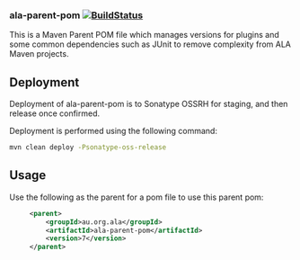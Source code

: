 ### ala-parent-pom [![BuildStatus](https://travis-ci.org/AtlasOfLivingAustralia/ala-parent-pom.svg?branch=master)](https://travis-ci.org/AtlasOfLivingAustralia/ala-parent-pom)

This is a Maven Parent POM file which manages versions for plugins and some common dependencies such as JUnit to remove complexity from ALA Maven projects.

## Deployment

Deployment of ala-parent-pom is to Sonatype OSSRH for staging, and then release once confirmed.

Deployment is performed using the following command:

```bash
mvn clean deploy -Psonatype-oss-release
```

## Usage

Use the following as the parent for a pom file to use this parent pom:

```xml
     <parent>
         <groupId>au.org.ala</groupId>
         <artifactId>ala-parent-pom</artifactId>
         <version>7</version>
     </parent>

```
